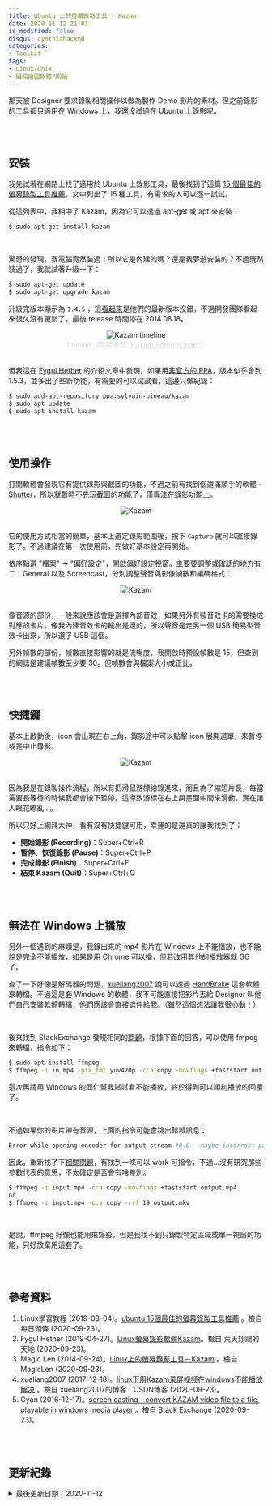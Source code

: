 ```yaml
---
title: Ubuntu 上的螢幕錄影工具 - Kazam
date: 2020-11-12 21:01
is_modified: false
disqus: cynthiahackmd
categories:
- Toolkit
tags:
- Linux/Unix
- 編輯繪圖軟體/網站
--- 
```


那天被 Designer 要求錄製相關操作以做為製作 Demo 影片的素材。但之前錄影的工具都只適用在 Windows 上，我還沒試過在 Ubuntu 上錄影呢。 

<!--more-->
<br><br> 

## 安裝

我先試著在網路上找了適用於 Ubuntu 上錄影工具，最後找到了這篇 [15 個最佳的螢幕錄製工具推薦](https://kknews.cc/zh-tw/code/gm4bj5e.html)，文中列出了 15 種工具，有需求的人可以逐一試試。

從這列表中，我相中了 Kazam，因為它可以透過 apt-get 或 apt 來安裝：

```bash
$ sudo apt-get install kazam
```

<br> 

驚奇的發現，我電腦竟然裝過！所以它是內建的嗎？還是我夢遊安裝的？不過既然裝過了，我就試著升級一下：
```bash
$ sudo apt-get update
$ sudo apt-get upgrade kazam
``` 

升級完版本顯示為 `1.4.5` ，這[看起來](https://launchpad.net/kazam)是他們的最新版本沒錯，不過開發團隊看起來很久沒有更新了，最後 release 時間停在 2014.08.18。

<center> <img src="https://i.imgur.com/StG6H1x.png" alt="Kazam timeline"></center>
<center style="color:Gainsboro;">timeline（圖片來源: <a href="https://launchpad.net/kazam/+series" style="color:Gainsboro;">Kazam Screencaster</a>）</center>

<br>


但我這在 [Fygul Hether](http://fygul.blogspot.com/2019/04/kazam.html) 的介紹文章中發現，如果用[非官方的 PPA](https://launchpad.net/~sylvain-pineau/+archive/ubuntu/kazam)，版本似乎會到 1.5.3，並多出了些新功能，有需要的可以試試看，這邊只做紀錄：

```bash
$ sudo add-apt-repository ppa:sylvain-pineau/kazam
$ sudo apt update
$ sudo apt install kazam
```
 

<br><br> 

## 使用操作

打開軟體會發現它有提供錄影與截圖的功能，不過之前有找到個還滿順手的軟體 - [Shutter](/Shutter-A-Screenshot-Editor-on-Ubuntu)，所以就暫時不先玩截圖的功能了，僅專注在錄影功能上。

<center> <img src="https://i.imgur.com/woxvwPh.png" alt="Kazam"></center>

<br>

它的使用方式相當的簡單，基本上選定錄影範圍後，按下 `Capture` 就可以直接錄影了。不過建議在第一次使用前，先做好基本設定再開始。

依序點選 "檔案" → "偏好設定"，開啟偏好設定視窗。主要要調整或確認的地方有二：General 以及 Screencast，分別調整<span class='highlighting'>聲音</span>與<span class='highlighting'>影像幀數和編碼格式</span>：

<center> <img src="https://i.imgur.com/ycKcj8u.png" alt="Kazam"></center>
<br>

像音源的部份，一般來說應該會是選擇內部音效，如果另外有裝音效卡的需要換成對應的卡片。像我內建音效卡的輸出是壞的，所以聲音是走另一個 USB 簡易型音效卡出來，所以選了 USB 這個。

另外幀數的部份，幀數直接影響的就是流暢度，我開啟時預設幀數是 15，但查到的網誌是建議幀數至少要 <span class='highlighting'>30</span>。但幀數會與檔案大小成正比。


<br><br> 

## 快捷鍵

基本上啟動後，icon 會出現在右上角，錄影途中可以點擊 icon 展開選單，來暫停或是中止錄影。

<center> <img src="https://i.imgur.com/XBR0Ues.png" alt="Kazam"></center>
<br>

因為我是在錄製操作流程，所以有把滑鼠游標給錄進來，而且為了縮短片長，每當需要長等待的時候我都會按下暫停。這導致游標在右上與畫面中間來滑動，實在讓人眼花瞭亂...。

所以只好上網拜大神，看有沒有<span class='highlighting'>快捷鍵</span>可用，幸運的是還真的讓我找到了：

- **開始錄影 (Recording)**：Super+Ctrl+R  
- **暫停、恢復錄影 (Pause)**：Super+Ctrl+P  
- **完成錄影 (Finish)**：Super+Ctrl+F  
- **結束 Kazam (Quit)**：Super+Ctrl+Q


<br><br> 

## 無法在 Windows 上播放

另外一個遇到的麻煩是，我錄出來的 mp4 影片在 Windows 上不能播放，也不能說是完全不能播放，如果是用 Chrome 可以播，但若改用其他的播放器就 GG 了。

查了一下好像是解碼器的問題，[xueliang2007](https://blog.csdn.net/qq_31806429/article/details/78832902) 說可以透過 [HandBrake](https://handbrake.fr/downloads.php) 這套軟體來轉檔。不過這是套 Windows 的軟體，我不可能直接把影片丟給 Designer 叫他們自己安裝軟體轉檔，他們應該會直接退件給我。（雖然這個想法讓我很心動！）

<br>

後來找到 StackExchange 發現相同的[問題](https://video.stackexchange.com/questions/20162/convert-kazam-video-file-to-a-file-playable-in-windows-media-player)，根據下面的回答，可以使用 <span class='highlighting'>fmpeg</span> 來轉檔，指令如下：

```bash
$ sudo apt install ffmpeg
$ ffmpeg -i in.mp4 -pix_fmt yuv420p -c:a copy -movflags +faststart out.mp4
```

這次再請用 Windows 的同仁幫我試試看不能播放，終於得到可以順利播放的回覆了。

<br>

不過如果你的影片帶有音源，上面的指令可能會跳出錯誤訊息：
```bash
Error while opening encoder for output stream #0.0 - maybe incorrect parameters such as bit_rate, rate, width or height
```

因此，重新找了下[相關問題](https://stackoverflow.com/questions/13877031/error-while-opening-encoder-for-output-stream-0-0-maybe-incorrect-parameters)，有找到一條可以 work 可指令，不過...沒有研究那些參數代表的意思，不太確定是否會有啥差別。

```bash
$ ffmpeg -i input.mp4 -c:a copy -movflags +faststart output.mp4
or
$ ffmpeg -i input.mp4 -c:v copy -crf 19 output.mkv
```

<br>

是說，ffmpeg 好像也能用來錄影，但是我找不到只錄製特定區域或單一視窗的功能，只好放棄用這套了。


<br><br> 

## 參考資料 
1. Linux學習教程 (2019-08-04)。[ubuntu 15個最佳的螢幕錄製工具推薦](https://kknews.cc/zh-tw/code/gm4bj5e.html) 。檢自 每日頭條 (2020-09-23)。
2.  Fygul Hether (2019-04-27)。[Linux螢幕錄影軟體Kazam](http://fygul.blogspot.com/2019/04/kazam.html)。檢自 荒天翔鷗的天地 (2020-09-23)。
3.  Magic Len (2014-09-24)。[Linux上的螢幕錄影工具－Kazam](https://magiclen.org/kazam/) 。檢自 MagicLen (2020-09-23)。
4. xueliang2007 (2017-12-18)。[linux下用Kazam录屏视频在windows不能播放解决](https://blog.csdn.net/qq_31806429/article/details/78832902) 。檢自 xueliang2007的博客｜CSDN博客 (2020-09-23)。
5. Gyan (2016-12-17)。[screen casting - convert KAZAM video file to a file, playable in windows media player](https://video.stackexchange.com/a/20164) 。檢自 Stack Exchange (2020-09-23)。


<br><br> 

## 更新紀錄
<details>
  <summary>最後更新日期：2020-11-12</summary>
  <ul class="timestamp">
    　<li>2020-11-12 發布</li>
    　<li>2020-09-23 完稿</li>
    　<li>2020-09-23 起稿</li>
  </ul>
</details>